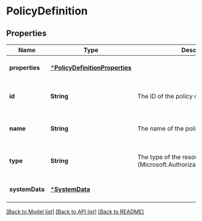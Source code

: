 # PolicyDefinition


## Properties
Name | Type | Description | Notes
------------ | ------------- | ------------- | -------------
**properties** | [***PolicyDefinitionProperties**](PolicyDefinitionProperties.md) |  | [optional] [default to nothing]
**id** | **String** | The ID of the policy definition. | [optional] [readonly] [default to nothing]
**name** | **String** | The name of the policy definition. | [optional] [readonly] [default to nothing]
**type** | **String** | The type of the resource (Microsoft.Authorization/policyDefinitions). | [optional] [readonly] [default to nothing]
**systemData** | [***SystemData**](SystemData.md) |  | [optional] [default to nothing]


[[Back to Model list]](../README.md#models) [[Back to API list]](../README.md#api-endpoints) [[Back to README]](../README.md)


